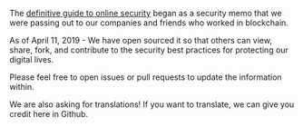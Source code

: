 The [definitive guide to online security](/docs/SECURITYMEMO.md) began as a security memo that we were passing out to our companies and friends who worked in blockchain.

As of April 11, 2019 - We have open sourced it so that others can view, share, fork, and contribute to the security best practices for protecting our digital lives.
 
Please feel free to open issues or pull requests to update the information within.

We are also asking for translations! If you want to translate, we can give you credit here in Github.
